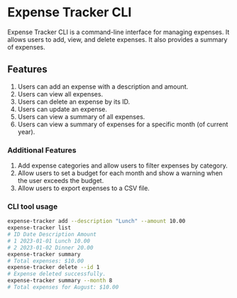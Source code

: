 # Expense Tracker CLI

Expense Tracker CLI is a command-line interface for managing expenses.
It allows users to add, view, and delete expenses. It also provides a summary of expenses.

## Features

1. Users can add an expense with a description and amount.
2. Users can view all expenses.
3. Users can delete an expense by its ID.
4. Users can update an expense.
5. Users can view a summary of all expenses.
6. Users can view a summary of expenses for a specific month (of current year).

### Additional Features

1. Add expense categories and allow users to filter expenses by category.
2. Allow users to set a budget for each month and show a warning when the user exceeds the budget.
3. Allow users to export expenses to a CSV file.

### CLI tool usage

```sh
expense-tracker add --description "Lunch" --amount 10.00
expense-tracker list
# ID Date Description Amount
# 1 2023-01-01 Lunch 10.00
# 2 2023-01-02 Dinner 20.00
expense-tracker summary
# Total expenses: $10.00
expense-tracker delete --id 1
# Expense deleted successfully.
expense-tracker summary --month 8
# Total expenses for August: $10.00
```
